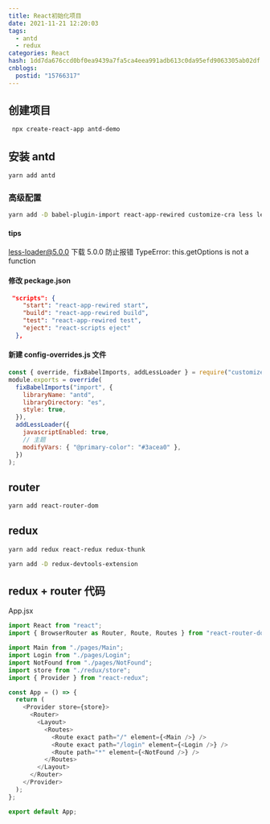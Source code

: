 ```yaml
---
title: React初始化项目
date: 2021-11-21 12:20:03
tags:
  - antd
  - redux
categories: React
hash: 1dd7da676ccd0bf0ea9439a7fa5ca4eea991adb613c0da95efd9063305ab02df
cnblogs:
  postid: "15766317"
---
```


## 创建项目

```bash
 npx create-react-app antd-demo
```

## 安装 antd

```bash
yarn add antd
```

### 高级配置

```bash
yarn add -D babel-plugin-import react-app-rewired customize-cra less less-loader@5.0.0
```

#### tips

less-loader@5.0.0 下载 5.0.0 防止报错 TypeError: this.getOptions is not a function

#### 修改 peckage.json

```json
 "scripts": {
    "start": "react-app-rewired start",
    "build": "react-app-rewired build",
    "test": "react-app-rewired test",
    "eject": "react-scripts eject"
  },
```

#### 新建 config-overrides.js 文件

```js
const { override, fixBabelImports, addLessLoader } = require("customize-cra");
module.exports = override(
  fixBabelImports("import", {
    libraryName: "antd",
    libraryDirectory: "es",
    style: true,
  }),
  addLessLoader({
    javascriptEnabled: true,
    // 主题
    modifyVars: { "@primary-color": "#3acea0" },
  })
);
```

## router

```bash
yarn add react-router-dom
```

## redux

```bash
yarn add redux react-redux redux-thunk
```

```bash
yarn add -D redux-devtools-extension
```

## redux + router 代码

App.jsx

```js
import React from "react";
import { BrowserRouter as Router, Route, Routes } from "react-router-dom";

import Main from "./pages/Main";
import Login from "./pages/Login";
import NotFound from "./pages/NotFound";
import store from "./redux/store";
import { Provider } from "react-redux";

const App = () => {
  return (
    <Provider store={store}>
      <Router>
        <Layout>
          <Routes>
            <Route exact path="/" element={<Main />} />
            <Route exact path="/login" element={<Login />} />
            <Route path="*" element={<NotFound />} />
          </Routes>
        </Layout>
      </Router>
    </Provider>
  );
};

export default App;
```
